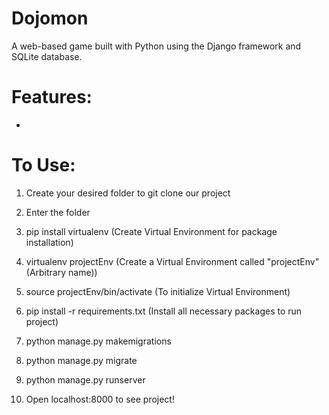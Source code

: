 Dojomon
============
A web-based game built with Python using the Django framework and SQLite database.


Features:
=========
- 


To Use:
============
1) Create your desired folder to git clone our project

2) Enter the folder

3) pip install virtualenv (Create Virtual Environment for package installation)

4) virtualenv projectEnv (Create a Virtual Environment called "projectEnv" (Arbitrary name)) 

5) source projectEnv/bin/activate (To initialize Virtual Environment)

6) pip install -r requirements.txt (Install all necessary packages to run project) 

8) python manage.py makemigrations

9) python manage.py migrate

10) python manage.py runserver

11) Open localhost:8000 to see project!
